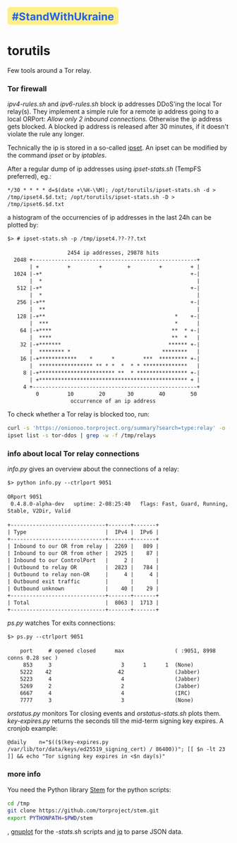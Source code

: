 [![StandWithUkraine](https://raw.githubusercontent.com/vshymanskyy/StandWithUkraine/main/badges/StandWithUkraine.svg)](https://github.com/vshymanskyy/StandWithUkraine/blob/main/docs/README.md)

# torutils
Few tools around a Tor relay.

### Tor firewall
*ipv4-rules.sh* and *ipv6-rules.sh* block ip addresses DDoS'ing the local Tor relay(s).
They implement a simple rule for a remote ip address going to a local ORPort:
*Allow only 2 inbound connections.*
Otherwise the ip address gets blocked.
A blocked ip address is released after 30 minutes, if it doesn't violate the rule any longer.

Technically the ip is stored in a so-called [ipset](https://ipset.netfilter.org/).
An ipset can be modified by the command *ipset* or by *iptables*.

After a regular dump of ip addresses using *ipset-stats.sh* (TempFS preferred), eg.:

```crontab
*/30 * * * * d=$(date +\%H-\%M); /opt/torutils/ipset-stats.sh -d > /tmp/ipset4.$d.txt; /opt/torutils/ipset-stats.sh -D > /tmp/ipset6.$d.txt
```
a histogram of the occurrencies of ip addresses in the last 24h can be plotted by:

```console
$> # ipset-stats.sh -p /tmp/ipset4.??-??.txt

                   2454 ip addresses, 29878 hits                
  2048 +----------------------------------------------------+   
       | +         +         +        +         +         + |   
  1024 |-+*                                               +-|   
       |  *                                                 |   
   512 |-+*                                               +-|   
       |  *                                                 |   
   256 |-+**                                              +-|   
       |  **                                                |   
   128 |-+**                                         *    +-|   
       |  ***                                        *      |   
    64 |-+****                                      **  * +-|   
       |  ****                                      **  *   |   
    32 |-+*******                                  ****** +-|   
       |  ******** *                             ********   |   
    16 |-+************    *      *         ***  ********* +-|   
       |  ***************** ** * *  *  * * **************   |   
     8 |-+************************ **  * **************** +-|   
       | +*********************************************** + |   
     4 +----------------------------------------------------+   
         0         10        20       30        40        50    
                    occurrence of an ip address                 
```
To check whether a Tor relay is blocked too, run:

```bash
curl -s 'https://onionoo.torproject.org/summary?search=type:relay' -o - | jq -cr '.relays[].a' | tr '\[\]" ,' ' ' | xargs -r -n 1 > /tmp/relays
ipset list -s tor-ddos | grep -w -f /tmp/relays
```
### info about local Tor relay connections

*info.py* gives an overview about the connections of a relay:

```console
$> python info.py --ctrlport 9051

ORport 9051
 0.4.8.0-alpha-dev   uptime: 2-08:25:40   flags: Fast, Guard, Running, Stable, V2Dir, Valid

+------------------------------+-------+-------+
| Type                         |  IPv4 |  IPv6 |
+------------------------------+-------+-------+
| Inbound to our OR from relay |  2269 |   809 |
| Inbound to our OR from other |  2925 |    87 |
| Inbound to our ControlPort   |     2 |       |
| Outbound to relay OR         |  2823 |   784 |
| Outbound to relay non-OR     |     4 |     4 |
| Outbound exit traffic        |       |       |
| Outbound unknown             |    40 |    29 |
+------------------------------+-------+-------+
| Total                        |  8063 |  1713 |
+------------------------------+-------+-------+

```
*ps.py* watches Tor exits connections:

```console
$> ps.py --ctrlport 9051

    port     # opened closed      max                ( :9051, 8998 conns 0.28 sec )
     853     3                      3      1      1  (None)
    5222    42                     42                (Jabber)
    5223     4                      4                (Jabber)
    5269     2                      2                (Jabber)
    6667     4                      4                (IRC)
    7777     3                      3                (None)
```

*orstatus.py* monitors Tor closing events and *orstatus-stats.sh* plots them. *key-expires.py* returns the seconds till the mid-term signing key expires. A cronjob example:

```cron
@daily    n="$(($(key-expires.py /var/lib/tor/data/keys/ed25519_signing_cert) / 86400))"; [[ $n -lt 23 ]] && echo "Tor signing key expires in <$n day(s)"
```
### more info
You need the Python library [Stem](https://stem.torproject.org/index.html) for the python scripts:

```bash
cd /tmp
git clone https://github.com/torproject/stem.git
export PYTHONPATH=$PWD/stem
```
, [gnuplot](http://www.gnuplot.info/) for the *-stats.sh* scripts
and [jq](https://stedolan.github.io/jq/) to parse JSON data.

